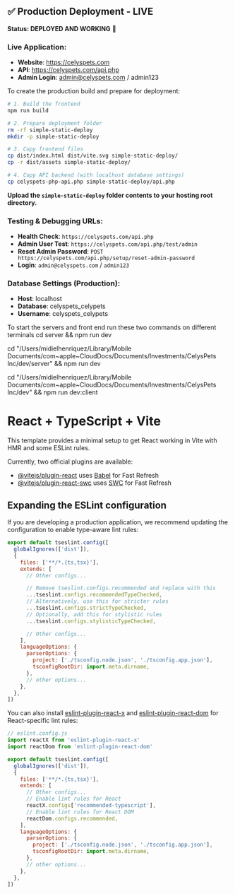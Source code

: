 ## ✅ Production Deployment - LIVE

**Status: DEPLOYED AND WORKING** 🎉

### Live Application:
- **Website**: https://celyspets.com
- **API**: https://celyspets.com/api.php
- **Admin Login**: admin@celyspets.com / admin123

To create the production build and prepare for deployment:

```bash
# 1. Build the frontend
npm run build

# 2. Prepare deployment folder
rm -rf simple-static-deploy
mkdir -p simple-static-deploy

# 3. Copy frontend files
cp dist/index.html dist/vite.svg simple-static-deploy/
cp -r dist/assets simple-static-deploy/

# 4. Copy API backend (with localhost database settings)
cp celyspets-php-api.php simple-static-deploy/api.php
```

**Upload the `simple-static-deploy` folder contents to your hosting root directory.**

### Testing & Debugging URLs:
- **Health Check**: `https://celyspets.com/api.php` 
- **Admin User Test**: `https://celyspets.com/api.php/test/admin`
- **Reset Admin Password**: `POST https://celyspets.com/api.php/setup/reset-admin-password`
- **Login**: `admin@celyspets.com` / `admin123`

### Database Settings (Production):
- **Host**: localhost
- **Database**: celyspets_celypets  
- **Username**: celyspets_celypets

To start the servers and front end run these two commands on different terminals
cd server && npm run dev

cd "/Users/midielhenriquez/Library/Mobile Documents/com~apple~CloudDocs/Documents/Investments/CelysPets Inc/dev/server" && npm run dev

cd "/Users/midielhenriquez/Library/Mobile Documents/com~apple~CloudDocs/Documents/Investments/CelysPets Inc/dev" && npm run dev:client


# React + TypeScript + Vite

This template provides a minimal setup to get React working in Vite with HMR and some ESLint rules.

Currently, two official plugins are available:

- [@vitejs/plugin-react](https://github.com/vitejs/vite-plugin-react/blob/main/packages/plugin-react) uses [Babel](https://babeljs.io/) for Fast Refresh
- [@vitejs/plugin-react-swc](https://github.com/vitejs/vite-plugin-react/blob/main/packages/plugin-react-swc) uses [SWC](https://swc.rs/) for Fast Refresh

## Expanding the ESLint configuration

If you are developing a production application, we recommend updating the configuration to enable type-aware lint rules:

```js
export default tseslint.config([
  globalIgnores(['dist']),
  {
    files: ['**/*.{ts,tsx}'],
    extends: [
      // Other configs...

      // Remove tseslint.configs.recommended and replace with this
      ...tseslint.configs.recommendedTypeChecked,
      // Alternatively, use this for stricter rules
      ...tseslint.configs.strictTypeChecked,
      // Optionally, add this for stylistic rules
      ...tseslint.configs.stylisticTypeChecked,

      // Other configs...
    ],
    languageOptions: {
      parserOptions: {
        project: ['./tsconfig.node.json', './tsconfig.app.json'],
        tsconfigRootDir: import.meta.dirname,
      },
      // other options...
    },
  },
])
```

You can also install [eslint-plugin-react-x](https://github.com/Rel1cx/eslint-react/tree/main/packages/plugins/eslint-plugin-react-x) and [eslint-plugin-react-dom](https://github.com/Rel1cx/eslint-react/tree/main/packages/plugins/eslint-plugin-react-dom) for React-specific lint rules:

```js
// eslint.config.js
import reactX from 'eslint-plugin-react-x'
import reactDom from 'eslint-plugin-react-dom'

export default tseslint.config([
  globalIgnores(['dist']),
  {
    files: ['**/*.{ts,tsx}'],
    extends: [
      // Other configs...
      // Enable lint rules for React
      reactX.configs['recommended-typescript'],
      // Enable lint rules for React DOM
      reactDom.configs.recommended,
    ],
    languageOptions: {
      parserOptions: {
        project: ['./tsconfig.node.json', './tsconfig.app.json'],
        tsconfigRootDir: import.meta.dirname,
      },
      // other options...
    },
  },
])
```
